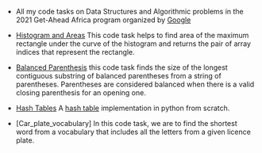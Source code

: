 * All my code tasks on Data Structures and Algorithmic problems in the 2021 Get-Ahead Africa program organized by [Google](https://about.google/)

* [Histogram and Areas](https://github.com/E-wave112/google-get-africa-code-challenges/blob/main/histogram.py) This code task helps to find area of the maximum rectangle under the curve of the histogram and returns the pair of array indices that represent the rectangle.

* [Balanced Parenthesis](https://github.com/E-wave112/google-get-africa-code-challenges/blob/main/balanced_parenthesis.py) this code task finds the size of the longest contiguous substring of balanced parentheses from a string of parentheses. Parentheses are considered balanced when there is a valid closing parenthesis for an opening one.

* [Hash Tables](https://github.com/E-wave112/google-get-africa-code-challenges/blob/main/hash_table.py) A [hash table](https://en.wikipedia.org/wiki/Hash_table) implementation in python from scratch.

* [Car_plate_vocabulary] In this code task, we are to find the shortest word from a vocabulary that includes all the letters from a given licence plate.